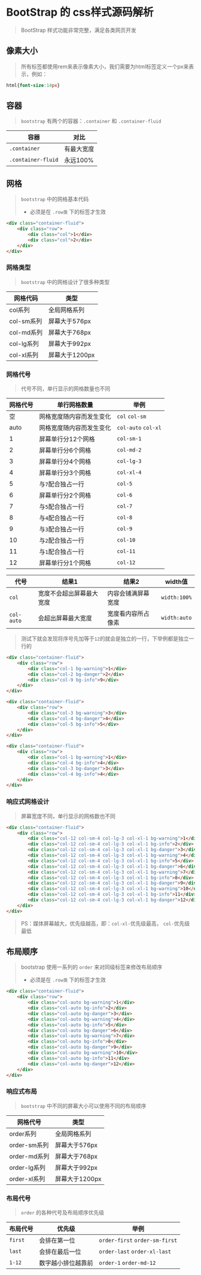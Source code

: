 # BootStrap 的 css样式源码解析

> BootStrap 样式功能非常完整，满足各类网页开发

## 像素大小

> 所有标签都使用rem来表示像素大小，我们需要为html标签定义一个px来表示，例如：

```css
html{font-size:14px}
```

## 容器

> `bootstrap` 有两个的容器：`.container` 和 `.container-fluid`

| 容器                 | 对比     |
| ------------------ | ------ |
| `.container`       | 有最大宽度  |
| `.container-fluid` | 永远100% |

## 网格

> `bootstrap` 中的网格基本代码
>
> -   必须是在 `.row类` 下的标签才生效

```html
<div class="container-fluid">
    <div class="row">
        <div class="col">1</div>
        <div class="col">2</div>
    </div>
</div>
```

### 网格类型

> `bootstrap` 中的网格设计了很多种类型

| 网格代码     | 类型         |
| -------- | ---------- |
| col系列    | 全局网格系列     |
| col-sm系列 | 屏幕大于576px  |
| col-md系列 | 屏幕大于768px  |
| col-lg系列 | 屏幕大于992px  |
| col-xl系列 | 屏幕大于1200px |

### 网格代号

> 代号不同，单行显示的网格数量也不同

| 网格代号 | 单行网格数量       | 举例                  |
| ---- | ------------ | ------------------- |
| 空    | 网格宽度随内容而发生变化 | `col` `col-sm`      |
| auto | 网格宽度随内容而发生变化 | `col-auto` `col-xl` |
| 1    | 屏幕单行分12个网格   | `col-sm-1`          |
| 2    | 屏幕单行分6个网格    | `col-md-2`          |
| 3    | 屏幕单行分4个网格    | `col-lg-3`          |
| 4    | 屏幕单行分3个网格    | `col-xl-4`          |
| 5    | 与`7`配合独占一行   | `col-5`             |
| 6    | 屏幕单行分2个网格    | `col-6`             |
| 7    | 与`5`配合独占一行   | `col-7`             |
| 8    | 与`4`配合独占一行   | `col-8`             |
| 9    | 与`3`配合独占一行   | `col-9`             |
| 10   | 与`2`配合独占一行   | `col-10`            |
| 11   | 与`1`配合独占一行   | `col-11`            |
| 12   | 屏幕单行分1个网格    | `col-12`            |

| 代号         | 结果1          | 结果2       | width值       |
| ---------- | ------------ | --------- | ------------ |
| `col`      | 宽度不会超出屏幕最大宽度 | 内容会铺满屏幕宽度 | `width:100%` |
| `col-auto` | 会超出屏幕最大宽度    | 宽度看内容所占像素 | `width:auto` |

> 测试下就会发现将序号先加等于`12`的就会是独立的一行，下举例都是独立一行的

```html
<div class="container-fluid">
    <div class="row">
        <div class="col-1 bg-warning">1</div>
        <div class="col-2 bg-danger">2</div>
        <div class="col-9 bg-info">9</div>
    </div>
</div>
```

```html
<div class="container-fluid">
    <div class="row">
        <div class="col-3 bg-warning">3</div>
        <div class="col-4 bg-danger">4</div>
        <div class="col-5 bg-info">5</div>
    </div>
</div>
```

```html
<div class="container-fluid">
    <div class="row">
        <div class="col-1 bg-warning">1</div>
        <div class="col-4 bg-info">4</div>
        <div class="col-3 bg-danger">3</div>
        <div class="col-4 bg-info">4</div>
    </div>
</div>
```

### 响应式网格设计

> 屏幕宽度不同，单行显示的网格数也不同

```html
<div class="container-fluid">
    <div class="row">
        <div class="col-12 col-sm-4 col-lg-3 col-xl-1 bg-warning">1</div>
        <div class="col-12 col-sm-4 col-lg-3 col-xl-1 bg-info">2</div>
        <div class="col-12 col-sm-4 col-lg-3 col-xl-1 bg-danger">3</div>
        <div class="col-12 col-sm-4 col-lg-3 col-xl-1 bg-warning">4</div>
        <div class="col-12 col-sm-4 col-lg-3 col-xl-1 bg-info">5</div>
        <div class="col-12 col-sm-4 col-lg-3 col-xl-1 bg-danger">6</div>
        <div class="col-12 col-sm-4 col-lg-3 col-xl-1 bg-warning">7</div>
        <div class="col-12 col-sm-4 col-lg-3 col-xl-1 bg-info">8</div>
        <div class="col-12 col-sm-4 col-lg-3 col-xl-1 bg-danger">9</div>
        <div class="col-12 col-sm-4 col-lg-3 col-xl-1 bg-warning">10</div>
        <div class="col-12 col-sm-4 col-lg-3 col-xl-1 bg-info">11</div>
        <div class="col-12 col-sm-4 col-lg-3 col-xl-1 bg-danger">12</div>
    </div>
</div>
```

> PS：媒体屏幕越大，优先级越高，即：`col-xl-`优先级最高， `col-`优先级最低

## 布局顺序

> bootstrap 使用一系列的 `order` 来对同级标签来修改布局顺序
>
> -   必须是在 `.row类` 下的标签才生效

```html
<div class="container-fluid">
    <div class="row">
        <div class="col-auto bg-warning">1</div>
        <div class="col-auto bg-info">2</div>
        <div class="col-auto bg-danger">3</div>
        <div class="col-auto bg-warning">4</div>
        <div class="col-auto bg-info">5</div>
        <div class="col-auto bg-danger">6</div>
        <div class="col-auto bg-warning">7</div>
        <div class="col-auto bg-info">8</div>
        <div class="col-auto bg-danger">9</div>
        <div class="col-auto bg-warning">10</div>
        <div class="col-auto bg-info">11</div>
        <div class="col-auto bg-danger">12</div>
    </div>
</div>
```

### 响应式布局

> `bootstrap` 中不同的屏幕大小可以使用不同的布局顺序

| 网格代号       | 类型         |
| ---------- | ---------- |
| order系列    | 全局网格系列     |
| order-sm系列 | 屏幕大于576px  |
| order-md系列 | 屏幕大于768px  |
| order-lg系列 | 屏幕大于992px  |
| order-xl系列 | 屏幕大于1200px |

### 布局代号

> `order` 的各种代号及布局顺序优先级

| 布局代号    | 优先级       | 举例                             |
| ------- | --------- | ------------------------------ |
| `first` | 会排在第一位    | `order-first` `order-sm-first` |
| `last`  | 会排在最后一位   | `order-last` `order-xl-last`   |
| `1-12`  | 数字越小排位越靠前 | `order-1` `order-md-12`        |

